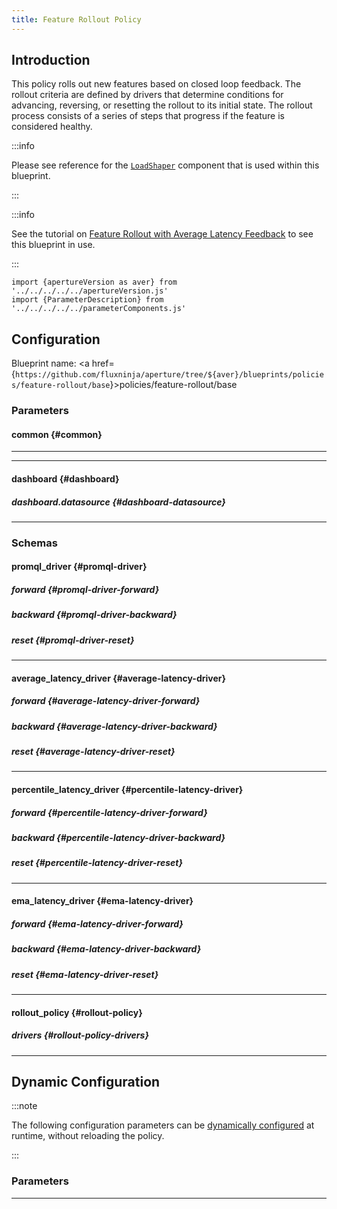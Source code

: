 ```yaml
---
title: Feature Rollout Policy
---
```


## Introduction

This policy rolls out new features based on closed loop feedback. The rollout
criteria are defined by drivers that determine conditions for advancing,
reversing, or resetting the rollout to its initial state. The rollout process
consists of a series of steps that progress if the feature is considered
healthy.

:::info

Please see reference for the
[`LoadShaper`](/reference/policies/spec.md#load-shaper) component that is used
within this blueprint.

:::

:::info

See the tutorial on
[Feature Rollout with Average Latency Feedback](/tutorials/flow-control/feature-rollout/with-average-latency-feedback.md)
to see this blueprint in use.

:::

<!-- Configuration Marker -->

```mdx-code-block
import {apertureVersion as aver} from '../../../../../apertureVersion.js'
import {ParameterDescription} from '../../../../../parameterComponents.js'
```

## Configuration

<!-- vale off -->

Blueprint name: <a
href={`https://github.com/fluxninja/aperture/tree/${aver}/blueprints/policies/feature-rollout/base`}>policies/feature-rollout/base</a>

<!-- vale on -->

### Parameters

<!-- vale off -->

#### common {#common}

<!-- vale on -->

<!-- vale off -->

<a id="common-policy-name"></a>

<ParameterDescription
    name="common.policy_name"
    type="
string"
    reference=""
    value="__REQUIRED_FIELD__"
    description='Name of the policy.'
/>

<!-- vale on -->

---

<!-- vale off -->

<a id="policy"></a>

<ParameterDescription
    name="policy"
    type="
Object (rollout_policy)"
    reference="#rollout-policy"
    value="{'components': [], 'drivers': {}, 'evaluation_interval': '1s', 'load_shaper': {'flow_regulator_parameters': {'flow_selector': {'flow_matcher': {'control_point': '__REQUIRED_FIELD__'}, 'service_selector': {'service': '__REQUIRED_FIELD__'}}, 'label_key': ''}, 'steps': [{'duration': '__REQUIRED_FIELD__', 'target_accept_percentage': '__REQUIRED_FIELD__'}]}, 'resources': {'flow_control': {'classifiers': []}}}"
    description='Parameters for the Feature Rollout policy.'
/>

<!-- vale on -->

---

<!-- vale off -->

#### dashboard {#dashboard}

<!-- vale on -->

<!-- vale off -->

<a id="dashboard-refresh-interval"></a>

<ParameterDescription
    name="dashboard.refresh_interval"
    type="
string"
    reference=""
    value="'5s'"
    description='Refresh interval for dashboard panels.'
/>

<!-- vale on -->

<!-- vale off -->

<a id="dashboard-time-from"></a>

<ParameterDescription
    name="dashboard.time_from"
    type="
string"
    reference=""
    value="'now-15m'"
    description='From time of dashboard.'
/>

<!-- vale on -->

<!-- vale off -->

<a id="dashboard-time-to"></a>

<ParameterDescription
    name="dashboard.time_to"
    type="
string"
    reference=""
    value="'now'"
    description='To time of dashboard.'
/>

<!-- vale on -->

<!-- vale off -->

##### dashboard.datasource {#dashboard-datasource}

<!-- vale on -->

<!-- vale off -->

<a id="dashboard-datasource-name"></a>

<ParameterDescription
    name="dashboard.datasource.name"
    type="
string"
    reference=""
    value="'$datasource'"
    description='Datasource name.'
/>

<!-- vale on -->

<!-- vale off -->

<a id="dashboard-datasource-filter-regex"></a>

<ParameterDescription
    name="dashboard.datasource.filter_regex"
    type="
string"
    reference=""
    value="''"
    description='Datasource filter regex.'
/>

<!-- vale on -->

---

### Schemas

<!-- vale off -->

#### promql_driver {#promql-driver}

<!-- vale on -->

<!-- vale off -->

<a id="promql-driver-query-string"></a>

<ParameterDescription
    name="query_string"
    type="
string"
    reference=""
    value="__REQUIRED_FIELD__"
    description='The Prometheus query to be run. Must return a scalar or a vector with a single element.'
/>

<!-- vale on -->

<!-- vale off -->

##### forward {#promql-driver-forward}

<!-- vale on -->

<!-- vale off -->

<a id="promql-driver-forward-threshold"></a>

<ParameterDescription
    name="threshold"
    type="
Number (double)"
    reference=""
    value="__REQUIRED_FIELD__"
    description='The threshold for the forward criteria.'
/>

<!-- vale on -->

<!-- vale off -->

<a id="promql-driver-forward-operator"></a>

<ParameterDescription
    name="operator"
    type="
string"
    reference=""
    value="__REQUIRED_FIELD__"
    description='The operator for the forward criteria. oneof: `gt | lt | gte | lte | eq | neq`'
/>

<!-- vale on -->

<!-- vale off -->

##### backward {#promql-driver-backward}

<!-- vale on -->

<!-- vale off -->

<a id="promql-driver-backward-threshold"></a>

<ParameterDescription
    name="threshold"
    type="
Number (double)"
    reference=""
    value="__REQUIRED_FIELD__"
    description='The threshold for the backward criteria.'
/>

<!-- vale on -->

<!-- vale off -->

<a id="promql-driver-backward-operator"></a>

<ParameterDescription
    name="operator"
    type="
string"
    reference=""
    value="__REQUIRED_FIELD__"
    description='The operator for the backward criteria. oneof: `gt | lt | gte | lte | eq | neq`'
/>

<!-- vale on -->

<!-- vale off -->

##### reset {#promql-driver-reset}

<!-- vale on -->

<!-- vale off -->

<a id="promql-driver-reset-threshold"></a>

<ParameterDescription
    name="threshold"
    type="
Number (double)"
    reference=""
    value="__REQUIRED_FIELD__"
    description='The threshold for the reset criteria.'
/>

<!-- vale on -->

<!-- vale off -->

<a id="promql-driver-reset-operator"></a>

<ParameterDescription
    name="operator"
    type="
string"
    reference=""
    value="__REQUIRED_FIELD__"
    description='The operator for the reset criteria. oneof: `gt | lt | gte | lte | eq | neq`'
/>

<!-- vale on -->

---

<!-- vale off -->

#### average_latency_driver {#average-latency-driver}

<!-- vale on -->

<!-- vale off -->

<a id="average-latency-driver-flow-selector"></a>

<ParameterDescription
    name="flow_selector"
    type="
Object (aperture.spec.v1.FlowSelector)"
    reference="../../../spec#flow-selector"
    value="{'flow_matcher': {'control_point': '__REQUIRED_FIELD__'}, 'service_selector': {'service': '__REQUIRED_FIELD__'}}"
    description='Identify the service and flows whose latency needs to be measured.'
/>

<!-- vale on -->

<!-- vale off -->

##### forward {#average-latency-driver-forward}

<!-- vale on -->

<!-- vale off -->

<a id="average-latency-driver-forward-threshold"></a>

<ParameterDescription
    name="threshold"
    type="
Number (double)"
    reference=""
    value="__REQUIRED_FIELD__"
    description='The threshold for the forward criteria.'
/>

<!-- vale on -->

<!-- vale off -->

##### backward {#average-latency-driver-backward}

<!-- vale on -->

<!-- vale off -->

<a id="average-latency-driver-backward-threshold"></a>

<ParameterDescription
    name="threshold"
    type="
Number (double)"
    reference=""
    value="__REQUIRED_FIELD__"
    description='The threshold for the backward criteria.'
/>

<!-- vale on -->

<!-- vale off -->

##### reset {#average-latency-driver-reset}

<!-- vale on -->

<!-- vale off -->

<a id="average-latency-driver-reset-threshold"></a>

<ParameterDescription
    name="threshold"
    type="
Number (double)"
    reference=""
    value="__REQUIRED_FIELD__"
    description='The threshold for the reset criteria.'
/>

<!-- vale on -->

---

<!-- vale off -->

#### percentile_latency_driver {#percentile-latency-driver}

<!-- vale on -->

<!-- vale off -->

<a id="percentile-latency-driver-flux-meter"></a>

<ParameterDescription
    name="flux_meter"
    type="
Object (aperture.spec.v1.FluxMeter)"
    reference="../../../spec#flux-meter"
    value="{'flow_selector': {'flow_matcher': {'control_point': '__REQUIRED_FIELD__'}, 'service_selector': {'service': '__REQUIRED_FIELD__'}}, 'static_buckets': {'buckets': [5, 10, 25, 50, 100, 250, 500, 1000, 2500, 5000, 10000]}}"
    description='FluxMeter specifies the flows whose latency needs to be measured and parameters for the histogram metrics.'
/>

<!-- vale on -->

<!-- vale off -->

<a id="percentile-latency-driver-percentile"></a>

<ParameterDescription
    name="percentile"
    type="
Number (double)"
    reference=""
    value="95"
    description='The percentile to be used for latency measurement.'
/>

<!-- vale on -->

<!-- vale off -->

##### forward {#percentile-latency-driver-forward}

<!-- vale on -->

<!-- vale off -->

<a id="percentile-latency-driver-forward-threshold"></a>

<ParameterDescription
    name="threshold"
    type="
Number (double)"
    reference=""
    value="__REQUIRED_FIELD__"
    description='The threshold for the forward criteria.'
/>

<!-- vale on -->

<!-- vale off -->

##### backward {#percentile-latency-driver-backward}

<!-- vale on -->

<!-- vale off -->

<a id="percentile-latency-driver-backward-threshold"></a>

<ParameterDescription
    name="threshold"
    type="
Number (double)"
    reference=""
    value="__REQUIRED_FIELD__"
    description='The threshold for the backward criteria.'
/>

<!-- vale on -->

<!-- vale off -->

##### reset {#percentile-latency-driver-reset}

<!-- vale on -->

<!-- vale off -->

<a id="percentile-latency-driver-reset-threshold"></a>

<ParameterDescription
    name="threshold"
    type="
Number (double)"
    reference=""
    value="__REQUIRED_FIELD__"
    description='The threshold for the reset criteria.'
/>

<!-- vale on -->

---

<!-- vale off -->

#### ema_latency_driver {#ema-latency-driver}

<!-- vale on -->

<!-- vale off -->

<a id="ema-latency-driver-flow-selector"></a>

<ParameterDescription
    name="flow_selector"
    type="
Object (aperture.spec.v1.FlowSelector)"
    reference="../../../spec#flow-selector"
    value="{'flow_matcher': {'control_point': '__REQUIRED_FIELD__'}, 'service_selector': {'service': '__REQUIRED_FIELD__'}}"
    description='Identify the service and flows whose latency needs to be measured.'
/>

<!-- vale on -->

<!-- vale off -->

<a id="ema-latency-driver-ema"></a>

<ParameterDescription
    name="ema"
    type="
Object (aperture.spec.v1.EMAParameters)"
    reference="../../../spec#e-m-a-parameters"
    value="{'ema_window': '1500s', 'warmup_window': '60s'}"
    description='The parameters for the exponential moving average.'
/>

<!-- vale on -->

<!-- vale off -->

##### forward {#ema-latency-driver-forward}

<!-- vale on -->

<!-- vale off -->

<a id="ema-latency-driver-forward-latency-tolerance-multiplier"></a>

<ParameterDescription
    name="latency_tolerance_multiplier"
    type="
Number (double)"
    reference=""
    value="1.05"
    description='The threshold for the forward criteria.'
/>

<!-- vale on -->

<!-- vale off -->

##### backward {#ema-latency-driver-backward}

<!-- vale on -->

<!-- vale off -->

<a id="ema-latency-driver-backward-latency-tolerance-multiplier"></a>

<ParameterDescription
    name="latency_tolerance_multiplier"
    type="
Number (double)"
    reference=""
    value="1.05"
    description='The threshold for the backward criteria.'
/>

<!-- vale on -->

<!-- vale off -->

##### reset {#ema-latency-driver-reset}

<!-- vale on -->

<!-- vale off -->

<a id="ema-latency-driver-reset-latency-tolerance-multiplier"></a>

<ParameterDescription
    name="latency_tolerance_multiplier"
    type="
Number (double)"
    reference=""
    value="1.25"
    description='The threshold for the reset criteria.'
/>

<!-- vale on -->

---

<!-- vale off -->

#### rollout_policy {#rollout-policy}

<!-- vale on -->

<!-- vale off -->

<a id="rollout-policy-load-shaper"></a>

<ParameterDescription
    name="load_shaper"
    type="
Object (aperture.spec.v1.LoadShaperParameters)"
    reference="../../../spec#load-shaper-parameters"
    value="{'flow_regulator_parameters': {'flow_selector': {'flow_matcher': {'control_point': '__REQUIRED_FIELD__'}, 'service_selector': {'service': '__REQUIRED_FIELD__'}}, 'label_key': ''}, 'steps': [{'duration': '__REQUIRED_FIELD__', 'target_accept_percentage': '__REQUIRED_FIELD__'}]}"
    description='Identify the service and flows of the feature that needs to be rolled out. And specify feature rollout steps.'
/>

<!-- vale on -->

<!-- vale off -->

<a id="rollout-policy-components"></a>

<ParameterDescription
    name="components"
    type="
Array of
Object (aperture.spec.v1.Component)"
    reference="../../../spec#component"
    value="[]"
    description='List of additional circuit components.'
/>

<!-- vale on -->

<!-- vale off -->

<a id="rollout-policy-resources"></a>

<ParameterDescription
    name="resources"
    type="
Object (aperture.spec.v1.Resources)"
    reference="../../../spec#resources"
    value="{'flow_control': {'classifiers': []}}"
    description='List of additional resources.'
/>

<!-- vale on -->

<!-- vale off -->

<a id="rollout-policy-evaluation-interval"></a>

<ParameterDescription
    name="evaluation_interval"
    type="
string"
    reference=""
    value="'1s'"
    description='The interval between successive evaluations of the Circuit.'
/>

<!-- vale on -->

<!-- vale off -->

##### drivers {#rollout-policy-drivers}

<!-- vale on -->

<!-- vale off -->

<a id="rollout-policy-drivers-promql-drivers"></a>

<ParameterDescription
    name="promql_drivers"
    type="
Array of
Object (promql_driver)"
    reference="#promql-driver"
    value="[{'backward': {'operator': '__REQUIRED_FIELD__', 'threshold': '__REQUIRED_FIELD__'}, 'forward': {'operator': '__REQUIRED_FIELD__', 'threshold': '__REQUIRED_FIELD__'}, 'query_string': '__REQUIRED_FIELD__', 'reset': {'operator': '__REQUIRED_FIELD__', 'threshold': '__REQUIRED_FIELD__'}}]"
    description='List of promql drivers that compare results of a Prometheus query against forward, backward and reset thresholds.'
/>

<!-- vale on -->

<!-- vale off -->

<a id="rollout-policy-drivers-average-latency-drivers"></a>

<ParameterDescription
    name="average_latency_drivers"
    type="
Array of
Object (average_latency_driver)"
    reference="#average-latency-driver"
    value="[{'backward': {'threshold': '__REQUIRED_FIELD__'}, 'flow_selector': {'flow_matcher': {'control_point': '__REQUIRED_FIELD__'}, 'service_selector': {'service': '__REQUIRED_FIELD__'}}, 'forward': {'threshold': '__REQUIRED_FIELD__'}, 'reset': {'threshold': '__REQUIRED_FIELD__'}}]"
    description='List of drivers that compare average latency against forward, backward and reset thresholds.'
/>

<!-- vale on -->

<!-- vale off -->

<a id="rollout-policy-drivers-percentile-latency-drivers"></a>

<ParameterDescription
    name="percentile_latency_drivers"
    type="
Array of
Object (percentile_latency_driver)"
    reference="#percentile-latency-driver"
    value="[{'backward': {'threshold': '__REQUIRED_FIELD__'}, 'flux_meter': {'flow_selector': {'flow_matcher': {'control_point': '__REQUIRED_FIELD__'}, 'service_selector': {'service': '__REQUIRED_FIELD__'}}, 'static_buckets': {'buckets': [5, 10, 25, 50, 100, 250, 500, 1000, 2500, 5000, 10000]}}, 'forward': {'threshold': '__REQUIRED_FIELD__'}, 'percentile': 95, 'reset': {'threshold': '__REQUIRED_FIELD__'}}]"
    description='List of drivers that compare percentile latency against forward, backward and reset thresholds.'
/>

<!-- vale on -->

<!-- vale off -->

<a id="rollout-policy-drivers-ema-latency-drivers"></a>

<ParameterDescription
    name="ema_latency_drivers"
    type="
Array of
Object (ema_latency_driver)"
    reference="#ema-latency-driver"
    value="[{'backward': {'latency_tolerance_multiplier': 1.05}, 'ema': {'ema_window': '1500s', 'warmup_window': '60s'}, 'flow_selector': {'flow_matcher': {'control_point': '__REQUIRED_FIELD__'}, 'service_selector': {'service': '__REQUIRED_FIELD__'}}, 'forward': {'latency_tolerance_multiplier': 1.05}, 'reset': {'latency_tolerance_multiplier': 1.25}}]"
    description='List of drivers that compare trend latency against forward, backward and reset thresholds.'
/>

<!-- vale on -->

---

## Dynamic Configuration

:::note

The following configuration parameters can be
[dynamically configured](/reference/aperturectl/apply/dynamic-config/dynamic-config.md)
at runtime, without reloading the policy.

:::

### Parameters

<!-- vale off -->

<a id="load-shaper"></a>

<ParameterDescription
    name="load_shaper"
    type="
Object (aperture.spec.v1.FlowRegulatorDynamicConfig)"
    reference="../../../spec#flow-regulator-dynamic-config"
    value="__REQUIRED_FIELD__"
    description='Default configuration for flow regulator that can be updated at the runtime without shutting down the policy.'
/>

<!-- vale on -->

---
